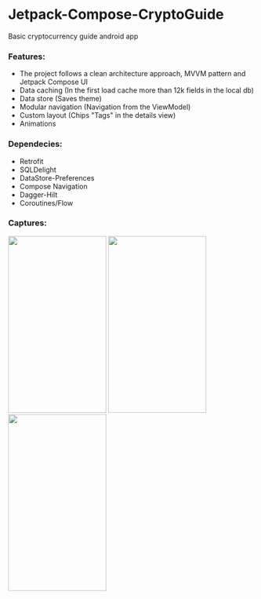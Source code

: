 # Jetpack-Compose-CryptoGuide
Basic cryptocurrency guide android app

### Features:
* The project follows a clean architecture approach, MVVM pattern and Jetpack Compose UI
* Data caching (In the first load cache more than 12k fields in the local db)
* Data store (Saves theme)
* Modular navigation (Navigation from the ViewModel)
* Custom layout (Chips "Tags" in the details view)
* Animations

### Dependecies:
* Retrofit
* SQLDelight
* DataStore-Preferences
* Compose Navigation
* Dagger-Hilt
* Coroutines/Flow

### Captures:
<p float="left">
   <img width="200" height="360" src="https://user-images.githubusercontent.com/70621340/144942434-23476fa3-af60-4a15-9a02-a7bc0c487975.jpg"> 
   <img width="200" height="360" src="https://user-images.githubusercontent.com/70621340/144942562-4a6f9619-995d-49d7-b24c-a5498fff9861.jpg"> 
 <img width="200" height="360" src="https://user-images.githubusercontent.com/70621340/142868428-ebec6786-fea7-4902-b5aa-9b42e3fa2aab.jpg">
  </p>



